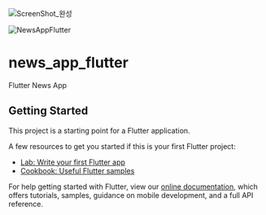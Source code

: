 ![ScreenShot_완성](https://user-images.githubusercontent.com/78031893/133887443-c6699163-8921-446b-89ca-4cf46413b36a.jpg)


![NewsAppFlutter](https://user-images.githubusercontent.com/78031893/133887458-dcb0673a-23e4-47f4-92fd-b29074b0b197.gif)

# news_app_flutter

Flutter News App

## Getting Started

This project is a starting point for a Flutter application.

A few resources to get you started if this is your first Flutter project:

- [Lab: Write your first Flutter app](https://flutter.dev/docs/get-started/codelab)
- [Cookbook: Useful Flutter samples](https://flutter.dev/docs/cookbook)

For help getting started with Flutter, view our
[online documentation](https://flutter.dev/docs), which offers tutorials,
samples, guidance on mobile development, and a full API reference.
